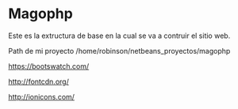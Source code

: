 # Magophp

Este es la extructura de base en la cual se va a contruir el sitio web.

Path de mi proyecto 
/home/robinson/netbeans_proyectos/magophp


https://bootswatch.com/

http://fontcdn.org/

http://ionicons.com/
